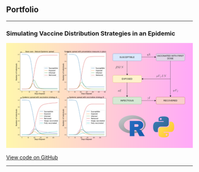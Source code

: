 ## Portfolio

---
### Simulating Vaccine Distribution Strategies in an Epidemic 

<img src="images/Epidemic_Simulation_Thumbnail.png?raw=true"/>

[View code on GitHub](https://github.com/gaurikapse/Vaccination-and-Epidemic-Spread)

---

